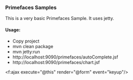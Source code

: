 ### Primefaces Samples

This is a very basic Primefaces Sample. It uses jetty.

#### Usage:
- Copy project
- mvn clean package
- mvn jetty:run
- http://localhost:9090/primefaces/autoComplete.jsf
- http://localhost:9090/primefaces/chart.jsf


<f:ajax execute="@this" render="@form" event="keyup"/>

<!-- 
			render="@none" hicbir bilesen etkilenmez
			render="@this" sadece ajax'i cevreleyen
			render="@form" ajax'i iceren form
			render="@all"  tum bilesenler
			
			execute : parametreleri gondermek icin
			 -->
